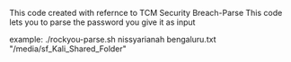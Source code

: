 This code created with refernce to TCM Security Breach-Parse
This code lets you to parse the password you give it as input

example:
 ./rockyou-parse.sh nissyarianah bengaluru.txt "/media/sf_Kali_Shared_Folder"
